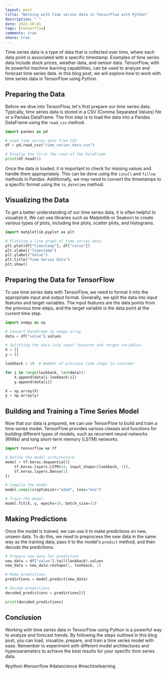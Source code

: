 ```yaml
---
layout: post
title: "Working with time series data in TensorFlow with Python"
description: " "
date: 2023-10-01
tags: [tensorflow]
comments: true
share: true
---
```


Time series data is a type of data that is collected over time, where each data point is associated with a specific timestamp. Examples of time series data include stock prices, weather data, and sensor data. TensorFlow, with its powerful machine learning capabilities, can be used to analyze and forecast time series data. In this blog post, we will explore how to work with time series data in TensorFlow using Python.

## Preparing the Data

Before we dive into TensorFlow, let's first prepare our time series data. Typically, time series data is stored in a CSV (Comma Separated Values) file or a Pandas DataFrame. The first step is to load the data into a Pandas DataFrame using the `read_csv` method.

```python
import pandas as pd

# Load time series data from CSV
df = pd.read_csv("time_series_data.csv")

# Display the first few rows of the DataFrame
print(df.head())
```

Once the data is loaded, it is important to check for missing values and handle them appropriately. This can be done using the `isnull` and `fillna` methods in Pandas. Additionally, we may need to convert the timestamps to a specific format using the `to_datetime` method.

## Visualizing the Data

To get a better understanding of our time series data, it is often helpful to visualize it. We can use libraries such as Matplotlib or Seaborn to create various types of plots, including line plots, scatter plots, and histograms.

```python
import matplotlib.pyplot as plt

# Plotting a line graph of time series data
plt.plot(df["timestamp"], df["value"])
plt.xlabel("Timestamp")
plt.ylabel("Value")
plt.title("Time Series Data")
plt.show()
```

## Preparing the Data for TensorFlow

To use time series data with TensorFlow, we need to format it into the appropriate input and output format. Generally, we split the data into input features and target variables. The input features are the data points from the previous time steps, and the target variable is the data point at the current time step.

```python
import numpy as np

# Convert DataFrame to numpy array
data = df["value"].values

# Splitting the data into input features and target variables
X = []
y = []

lookback = 10  # Number of previous time steps to consider

for i in range(lookback, len(data)):
    X.append(data[i-lookback:i])
    y.append(data[i])

X = np.array(X)
y = np.array(y)
```

## Building and Training a Time Series Model

Now that our data is prepared, we can use TensorFlow to build and train a time series model. TensorFlow provides various classes and functions for building different types of models, such as recurrent neural networks (RNNs) and long short-term memory (LSTM) networks.

```python
import tensorflow as tf

# Define the model architecture
model = tf.keras.Sequential([
    tf.keras.layers.LSTM(64, input_shape=(lookback, 1)),
    tf.keras.layers.Dense(1)
])

# Compile the model
model.compile(optimizer="adam", loss="mse")

# Train the model
model.fit(X, y, epochs=10, batch_size=32)
```

## Making Predictions

Once the model is trained, we can use it to make predictions on new, unseen data. To do this, we need to preprocess the new data in the same way as the training data, pass it to the model's `predict` method, and then decode the predictions.

```python
# Prepare new data for prediction
new_data = df["value"].tail(lookback).values
new_data = new_data.reshape(1, lookback, 1)

# Make predictions
predictions = model.predict(new_data)

# Decode predictions
decoded_predictions = predictions[0]

print(decoded_predictions)
```

## Conclusion

Working with time series data in TensorFlow using Python is a powerful way to analyze and forecast trends. By following the steps outlined in this blog post, you can load, visualize, prepare, and train a time series model with ease. Remember to experiment with different model architectures and hyperparameters to achieve the best results for your specific time series data.

#python #tensorflow #datascience #machinelearning